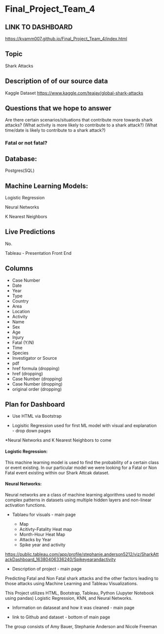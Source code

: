 # Final_Project_Team_4

## LINK TO DASHBOARD
https://kvamm007.github.io/Final_Project_Team_4/index.html 

## Topic 
Shark Attacks 

## Description of of our source data 
Kaggle Dataset
https://www.kaggle.com/teajay/global-shark-attacks

## Questions that we hope to answer
Are there certain scenarios/situations that contribute more towards shark attacks?
(What activity is more likely to contribute to a shark attack?)
(What time/date is likely to contribute to a shark attack?)
### Fatal or not fatal?

## Database: 
Postgres(SQL)

## Machine Learning Models:
Logistic Regression

Neural Networks 

K Nearest Neighbors 


## Live Predictions
No.

Tableau - Presentation Front End

## Columns
- Case Number
- Date
- Year
- Type
- Country
- Area
- Location
- Activity
- Name
- Sex 
- Age
- Injury
- Fatal (Y/N)
- Time
- Species 
- Investigator or Source
- pdf
- href formula (dropping)
- href (dropping)
- Case Number (dropping)
- Case Number (dropping)
- original order (dropping)

## Plan for Dashboard

- Use HTML via Bootstrap

- Logisitic Regression used for first ML model with visual and explanation - drop down pages

*Neural Networks and K Nearest Neighbors to come

#### Logistic Regression: 
This machine learning model is used to find the probability of a certain class or event existing. In our particular model we were looking for a Fatal or Non Fatal event existing within our Shark Attcak dataset. 

#### Neural Networks:

Neural networks are a class of machine learning algorithms used to model complex patterns in datasets using multiple hidden layers and non-linear activation functions. 

- Tablaeu for visuals - main page
 
   * Map 
   * Acitivty-Fatality Heat map 
   * Month-Hour Heat Map
   * Attacks by Year
   * Spike year and activity

https://public.tableau.com/app/profile/stephanie.anderson5212/viz/SharkAttackDashboard_16380406336240/Spikeyearandactivity

- Description of project - main page

Predicting Fatal and Non Fatal shark attacks and the other factors leading to those attacks using Machine Learning and Tableau Visualizations.

This Project utilizes HTML, Bootstrap, Tableau, Python (Jupyter Notebook using pandas) Logistic Regression, KNN, and Neural Networks. 

- Information on dataseat and how it was cleaned - main page

- link to Github and dataset - bottom of main page

The group consists of Amy Bauer, Stephanie Anderson and Nicole Freeman

